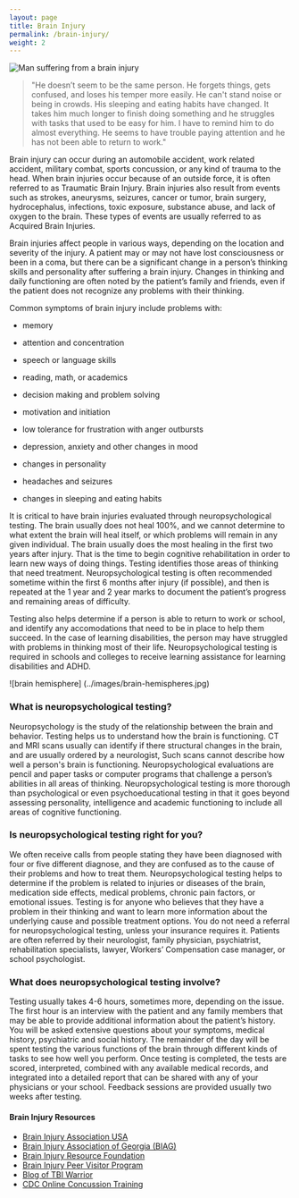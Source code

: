 ```yaml
---
layout: page
title: Brain Injury
permalink: /brain-injury/
weight: 2
---
```


![Man suffering from a brain injury](../images/brain-injury-man.png)

>"He doesn’t seem to be the same person. He forgets things, gets confused, 
>and loses his temper more easily. He can't stand noise or being in crowds.
>His sleeping and eating habits have changed. It takes him much
>longer to finish doing something and he struggles with tasks that used to be easy for him. 
>I have to remind him to do almost everything. He seems to have trouble 
>paying attention and he has not been able to return to work."

Brain injury can occur during an automobile accident, work related
accident, military combat, sports concussion, or any kind of trauma to the
head. When brain injuries occur because of an
outside force, it is often referred to as Traumatic Brain
Injury. Brain injuries also result from events such as strokes,
aneurysms, seizures, cancer or tumor, brain surgery, hydrocephalus,
infections, toxic exposure, substance abuse, and lack of oxygen to the brain.
These types of events are usually referred to as Acquired Brain Injuries.

Brain injuries affect people in various ways, depending on the
location and severity of the injury. A patient may or may not have
lost consciousness or been in a coma, but there can be a significant
change in a person’s thinking skills and personality after suffering a
brain injury. Changes in thinking and daily functioning are often
noted by the patient’s family and friends, even if the patient does
not recognize any problems with their thinking.

Common symptoms of brain injury include problems with:

* memory

* attention and concentration

* speech or language skills 

* reading, math, or academics 

* decision making and problem solving 

* motivation and initiation

* low tolerance for frustration with anger outbursts

* depression, anxiety and other changes in mood 

* changes in personality

* headaches and seizures

* changes in sleeping and eating habits


It is critical to have brain injuries evaluated through
neuropsychological testing.   The brain usually does not heal 100%, 
and we cannot determine to what extent the brain will heal itself,
or which problems will remain in any given individual. The brain 
usually does the most healing in the first two years after injury. 
That is the time to begin cognitive rehabilitation in order to 
learn new ways of doing things. Testing identifies those areas of thinking 
that need treatment. Neuropsychological testing is often
recommended sometime within the first 6 months after injury (if
possible), and then is repeated at the 1 year and 2 year marks to
document the patient’s progress and remaining areas of difficulty.

Testing also helps determine if a person is able to return to work or school, 
and identify any accomodations that need to be in place to help them succeed. 
In the case of learning disabilities, the person may have
struggled with problems in thinking most of their life. 
Neuropsychological testing is required in schools and colleges to receive 
learning assistance for learning disabilities and ADHD. 

![brain hemisphere] (../images/brain-hemispheres.jpg)

### What is neuropsychological testing?

Neuropsychology is the study of the relationship between the brain and
behavior. Testing helps us to understand how the brain is functioning. CT and MRI scans usually 
can identify if there structural changes in the brain, and are usually
ordered by a neurologist, Such scans cannot describe how well a person's brain is
functioning. Neuropsychological evaluations are pencil and paper tasks or computer 
programs that challenge a person’s abilities in all areas of thinking. Neuropsychological testing 
is more thorough than psychological or even psychoeducational testing in that it goes beyond assessing
personality, intelligence and academic functioning to include all areas of cognitive functioning.

### Is neuropsychological testing right for you?

We often receive calls from people stating they have been diagnosed with four or five different diagnose, and 
they are confused as to the cause of their problems and how to treat them. Neuropsychological testing helps to determine if 
the problem is related to injuries or diseases of the brain, medication side effects, medical problems, chronic pain factors, or emotional
issues. Testing is for anyone who believes that they have a problem in their thinking and want to learn more information about the underlying cause and possible treatment options. You do not need a referral for neuropsychological testing, unless your insurance requires it. Patients are often referred by their neurologist, family physician, psychiatrist, rehabilitation specialists, lawyer, Workers’ Compensation case manager, or school psychologist. 

### What does neuropsychological testing involve?

Testing usually takes 4-6 hours, sometimes more, depending on the issue. The first hour is
an interview with the patient and any family members that may be able
to provide additional information about the patient’s history. You
will be asked extensive questions about your symptoms, medical history, psychiatric and 
social history. The remainder of the day will be spent testing the various functions of
the brain through different kinds of tasks to see how well you
perform. Once testing is completed, the tests are scored, interpreted,
combined with any available medical records, and integrated into a detailed report that can be shared 
with any of your physicians or your school. Feedback sessions are provided usually two 
weeks after testing.

#### Brain Injury Resources
* [Brain Injury Association USA](http://www.biausa.org)
* [Brain Injury Association of Georgia (BIAG)](http://www.braininjurygeorgia.org)
* [Brain Injury Resource Foundation](http://www.birf.info)
* [Brain Injury Peer Visitor Program](http://www.braininjurypeervisitor.org)
* [Blog of TBI Warrior](http://www.tbiwarriors.blogspot.com/)
* [CDC Online Concussion Training](http://www.cdc.gov/headsup/youthsports/training/index.html)
